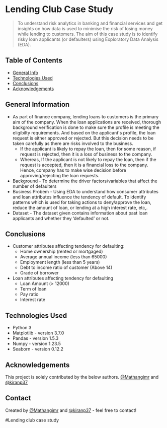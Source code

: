 # Lending Club Case Study
> To understand risk analytics in banking and financial services and get insights on how data is used to minimise the risk of losing money while lending to customers.
The aim of this case study is to identify risky loan applicants (or defaulters) using Exploratory Data Analysis (EDA).


## Table of Contents
* [General Info](#general-information)
* [Technologies Used](#technologies-used)
* [Conclusions](#conclusions)
* [Acknowledgements](#acknowledgements)

<!-- You can include any other section that is pertinent to your problem -->

## General Information
- As part of finance company, lending loans to customers is the primary aim of the company. When the loan applications are received, thorough background verification is done to make sure the profile is meeting the eligibilty requirements. And based on the applicant's profile, the loan request is either approved or rejected. But this decision needs to be taken carefully as there are risks involved to the business.
	* If the applicant is likely to repay the loan, then for some reason, if request is rejected, then it is a loss of business to the company.
	* Whereas, If the applicant is not likely to repay the loan, then if the request is accepted, then it is a financial loss to the company. 
Hence, company has to make wise decision before approving/rejecting the loan requests.
- Background - To determine the driver factors/variables that affect the number of defaulters
- Business Probem -  Using EDA to understand how consumer attributes and loan attributes influence the tendency of default. To identify patterns which is used for taking actions to deny/approve the loan, reduce the amount of loan, or lending at a high interest rate, etc,.
- Dataset - The dataset given contains information about past loan applicants and whether they ‘defaulted’ or not. 

<!-- You don't have to answer all the questions - just the ones relevant to your project. -->

## Conclusions
- Customer attributes affecting tendency for defaulting:
	* Home ownership (rented or mortgaged)
	* Average annual income (less than 65000)
	* Employment length (less than 5 years)
	* Debt to income ratio of customer (Above 14)
	* Grade of borrower
- Loan attributes affecting tendency for defaulting
	* Loan Amount (> 12000)
	* Term of loan 
	* Pay ratio 
	* Interest rate

<!-- You don't have to answer all the questions - just the ones relevant to your project. -->


## Technologies Used
- Python 3
- Matplotlib - version 3.7.0
- Pandas 	 - version 1.5.3
- Numpy  	 - version 1.23.5
- Seaborn 	 - version 0.12.2

<!-- As the libraries versions keep on changing, it is recommended to mention the version of library used in this project -->

## Acknowledgements
This project is solely contributed by the below authors.
[@Mathangimr](https://github.com/Mathangimr/) and [@kiranp37](https://github.com/kiranp37/)


## Contact
Created by [@Mathangimr](https://github.com/Mathangimr/) and [@kiranp37](https://github.com/kiranp37/) - feel free to contact!


<!-- Optional -->
<!-- ## License -->
<!-- This project is open source and available under the [... License](). -->

<!-- You don't have to include all sections - just the one's relevant to your project -->#Lending club case study

